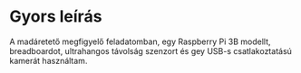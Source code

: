 # Gyors leírás

A madáretető megfigyelő feladatomban, egy Raspberry Pi 3B modellt, breadboardot, ultrahangos távolság szenzort és gey USB-s csatlakoztatású kamerát használtam. 
